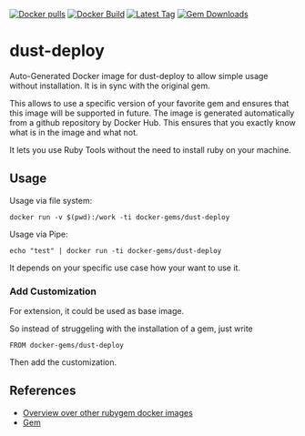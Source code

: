 [![Docker pulls](https://img.shields.io/docker/pulls/rubygem/dust-deploy.svg)](https://hub.docker.com/r/rubygem/dust-deploy/)
[![Docker Build](https://img.shields.io/docker/automated/rubygem/dust-deploy.svg)](https://hub.docker.com/r/rubygem/dust-deploy/)
[![Latest Tag](https://img.shields.io/github/tag/docker-rubygem/dust-deploy.svg)](https://hub.docker.com/r/rubygem/dust-deploy/)
[![Gem Downloads](https://img.shields.io/gem/dt/dust-deploy.svg)](https://rubygems.org/gems/dust-deploy/)
# dust-deploy

Auto-Generated Docker image for dust-deploy to allow simple usage without installation.
It is in sync with the original gem.

This allows to use a specific version of your favorite gem and ensures that this image will be supported in future.
The image is generated automatically from a github repository by Docker Hub.
This ensures that you exactly know what is in the image and what not.

It lets you use Ruby Tools without the need to install ruby on your machine.

## Usage

Usage via file system:

`docker run -v $(pwd):/work -ti docker-gems/dust-deploy`

Usage via Pipe:

`echo "test" | docker run -ti docker-gems/dust-deploy`

It depends on your specific use case how your want to use it.

### Add Customization

For extension, it could be used as base image.

So instead of struggeling with the installation of a gem, just write

`FROM docker-gems/dust-deploy`

Then add the customization.

## References

 - [Overview over other rubygem docker images](https://github.com/thinkbot/docker-rubygem)
 - [Gem](https://rubygems.org/gems/dust-deploy/)
